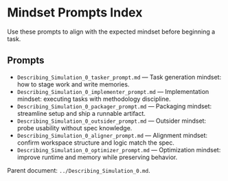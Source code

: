 # Mindset Prompts Index

Use these prompts to align with the expected mindset before beginning a task.

## Prompts
- `Describing_Simulation_0_tasker_prompt.md` — Task generation mindset: how to stage work and write memories.
- `Describing_Simulation_0_implementer_prompt.md` — Implementation mindset: executing tasks with methodology discipline.
- `Describing_Simulation_0_packager_prompt.md` — Packaging mindset: streamline setup and ship a runnable artifact.
- `Describing_Simulation_0_outsider_prompt.md` — Outsider mindset: probe usability without spec knowledge.
- `Describing_Simulation_0_aligner_prompt.md` — Alignment mindset: confirm workspace structure and logic match the spec.
- `Describing_Simulation_0_optimizer_prompt.md` — Optimization mindset: improve runtime and memory while preserving behavior.

Parent document: `../Describing_Simulation_0.md`.
